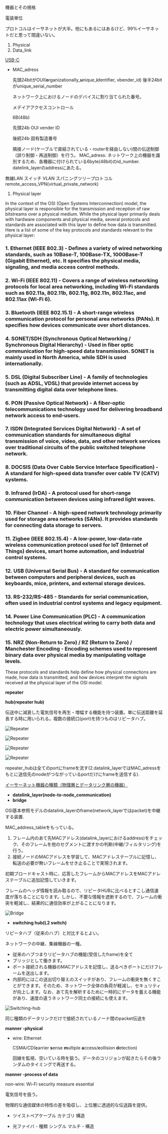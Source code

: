 機器とその規格

電装単位

プロトコルはイーサネットが大半。他にもあるにはあるけど、99%イーサネットだと思って間違いない。

1. Physical
2. Data_link

[USB-C](https://en.wikipedia.org/wiki/USB-C)

- MAC_adress
    
    先頭24bitがOUI(**o**rganizationally_**u**nique_**i**dentifier, vbender_id)
    後半24bitがunique_serial_number
    
    ネットワーク上におけるノードのデバイスに割り当てられた番号。
    
    メデイアアクセスコントロール
    
    6B(48b)
    
    先頭24b OUI vender ID
    
    後続24b 固有製造番号
    
    隣接ノード(ケーブルで直結されている・routerを経由しない)間の伝送制御（誤り制御・再送制御）を行う。
    MAC_adress: ネットワーク上の機器を識別するため、各機器に付けられている6byte(48bit)のid_number. datelink_layerのaddressにあたる。
    

無線LAN
スイッチ
VLAN
スパニングツリープロトコル
remote_access_VPN(virtual_private_network)

1. Physical layer 

In the context of the OSI (Open Systems Interconnection) model, the physical layer is responsible for the transmission and reception of raw bitstreams over a physical medium. While the physical layer primarily deals with hardware components and physical media, several protocols and standards are associated with this layer to define how data is transmitted. Here is a list of some of the key protocols and standards relevant to the physical layer:

### 1. **Ethernet (IEEE 802.3)**   - Defines a variety of wired networking standards, such as 10Base-T, 100Base-TX, 1000Base-T (Gigabit Ethernet), etc. It specifies the physical media, signaling, and media access control methods.
### 2. **Wi-Fi (IEEE 802.11)**   - Covers a range of wireless networking protocols for local area networking, including Wi-Fi standards such as 802.11a, 802.11b, 802.11g, 802.11n, 802.11ac, and 802.11ax (Wi-Fi 6).
### 3. **Bluetooth (IEEE 802.15.1)**   - A short-range wireless communication protocol for personal area networks (PANs). It specifies how devices communicate over short distances.
### 4. **SONET/SDH (Synchronous Optical Networking / Synchronous Digital Hierarchy)**   - Used in fiber optic communication for high-speed data transmission. SONET is mainly used in North America, while SDH is used internationally.
### 5. **DSL (Digital Subscriber Line)**   - A family of technologies (such as ADSL, VDSL) that provide internet access by transmitting digital data over telephone lines.
### 6. **PON (Passive Optical Network)**   - A fiber-optic telecommunications technology used for delivering broadband network access to end-users.
### 7. **ISDN (Integrated Services Digital Network)**   - A set of communication standards for simultaneous digital transmission of voice, video, data, and other network services over traditional circuits of the public switched telephone network.
### 8. **DOCSIS (Data Over Cable Service Interface Specification)**   - A standard for high-speed data transfer over cable TV (CATV) systems.
### 9. **Infrared (IrDA)**   - A protocol used for short-range communication between devices using infrared light waves.
### 10. **Fiber Channel**   - A high-speed network technology primarily used for storage area networks (SANs). It provides standards for connecting data storage to servers.
### 11. **Zigbee (IEEE 802.15.4)**   - A low-power, low-data-rate wireless communication protocol used for IoT (Internet of Things) devices, smart home automation, and industrial control systems.
### 12. **USB (Universal Serial Bus)**   - A standard for communication between computers and peripheral devices, such as keyboards, mice, printers, and external storage devices.
### 13. **RS-232/RS-485**   - Standards for serial communication, often used in industrial control systems and legacy equipment.
### 14. **Power Line Communication (PLC)**   - A communication technology that uses electrical wiring to carry both data and electric power simultaneously.
### 15. **NRZ (Non-Return to Zero) / RZ (Return to Zero) / Manchester Encoding**   - Encoding schemes used to represent binary data over physical media by manipulating voltage levels.
These protocols and standards help define how physical connections are made, how data is transmitted, and how devices interpret the signals received at the physical layer of the OSI model.

**repeater**

**hub(repeater hub)**

伝送中に減衰した電気信号を再生・増幅する機能を持つ装置。単に伝送距離を延長する時に用いられる。複数の接続口(port)を持つものはリピータハブ。

![Repeater](/b/cs/repeater.jpeg)

![Repeater](/b/cs/repeater-animation.gif)

![Repeater](/b/cs/hub.jpeg)

![Repeater](/b/cs/hub-animation.gif)

repeater_hubは全てのportにframeを流す(2.datalink_layerではMAC_adressをもとに送信先のnodeがつながっているportだけにframeを送信する).

[イーサーネット機器の種類（物理層とデータリンク層の機器）](http://manabu.quu.cc/up/6/e62480.htm)

- **datelink_layer(node-to-node_communication)**
- **bridge**

OSI基本参照モデルのdatalink_layerのframe(network_layerではpacket)を中継する装置.

MAC_address_tableをもっている。

1. フレーム内のあて先MACアドレス(datalink_layerにおけるaddress)をチェック、そのフレームを他のセグメントに渡すかの判断(中継/フィルタリング)を行う。
2. 接続ノードのMACアドレスを学習して、MACアドレステーブルに記憶し、転送の必要が無いフレームをせき止ることで実現されます。

初期ブロードキャスト時に、応答したフレームからMACアドレスをMACアドレステーブルに追加記憶していきます。

フレームのヘッダ情報を読み取るので、リピータHUBに比べるとすこし通信速度が落ちることになります。しかし、不要な情報を遮断するので、フレームの衝突を軽減し、結果的に通信効率が上がることになります。

![Bridge](/b/cs/bridge-animation.gif)

- **switching hub(L2 switch)**

リピータハブ（従来のハブ）と対比するとよい。

ネットワークの中継、集線機器の一種。

- 従来のハブつまりリピータハブの機能(受信したframe)を全て
- ブリッジとして働きます。
- ポート接続される機器のMACアドレスを記憶し、送るべきポートにだけフレームを送出します。
- 内部的にはこの送出切り替えのスイッチがあり、フレームの衝突を無くすことができます。そのため、ネットワーク全体の負荷が軽減し、セキュリティが向上します。なお、あて先を解析するために一時的にデータを蓄える機能があり、速度の違うネットワーク同士の接続にも使えます。

![Switching-hub](/b/cs/switching-hub.gif)

同じ種類のデータリンクだけで接続されているノード間のpacket伝送を

**manner -physical**

- wire: Ethernet
    
    CSMA/CD(**c**arrier **s**ense **m**ultiple **a**ccess/**c**ollision **d**etection)
    
    回線を監視、空いている時を狙う。データのコリジョンが起きたらその後ランダムのタイミングで再送する。
    

**manner -process of data**

non-wire: Wi-Fi
security measure essential
    

電気信号を扱う。

物理的な通信媒体の特性の差を吸収し、上位層に透過的な伝送路を提供。

- ツイストペアケーブル        カテゴリ        構造

- 光ファイバ    - 種類                シングル                マルチ            - 構造
